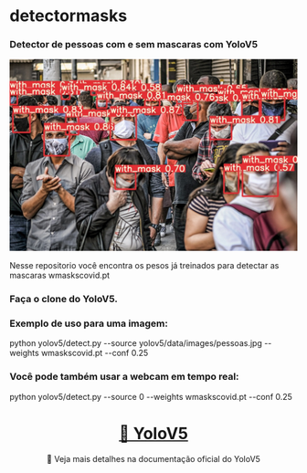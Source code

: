 # detectormasks
<h3> Detector de pessoas com e sem mascaras com YoloV5 </h3>

![plot](./runs/detect/exp4/pessoas.jpg)

Nesse repositorio você encontra os pesos já treinados para detectar as mascaras wmaskscovid.pt

<h3>Faça o clone do YoloV5.</h3>

<h3>Exemplo de uso para uma imagem: </h3>

<p> python yolov5/detect.py --source yolov5/data/images/pessoas.jpg --weights wmaskscovid.pt --conf 0.25 </p>

<h3> Você pode também usar a webcam em tempo real: </h3>

python yolov5/detect.py --source 0 --weights wmaskscovid.pt --conf 0.25

<h1 align="center">
    <a href="https://github.com/ultralytics/yolov5">🔗 YoloV5</a>
</h1>
<p align="center">🚀 Veja mais detalhes na documentação oficial do YoloV5</p>
